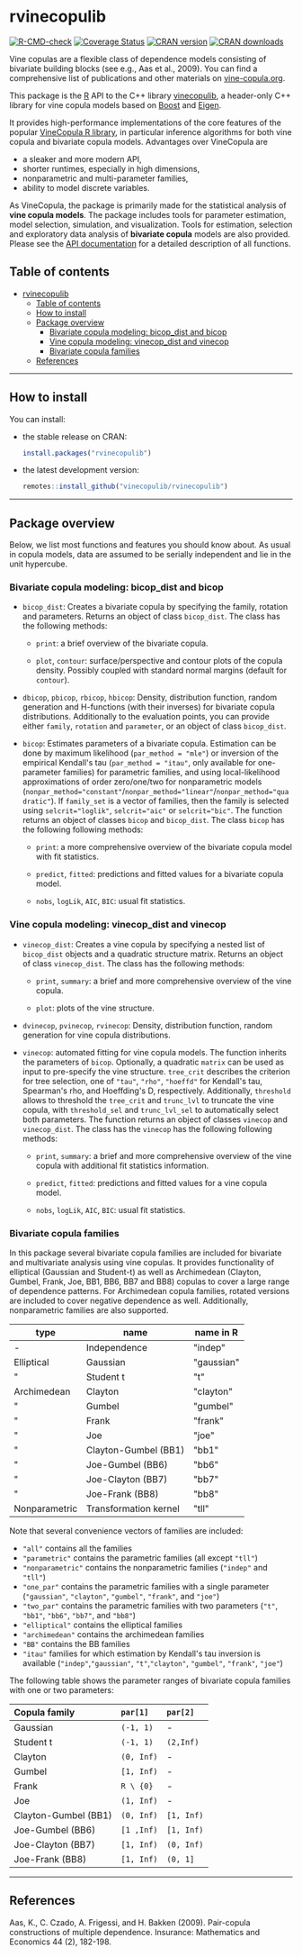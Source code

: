 rvinecopulib
==========

[![R-CMD-check](https://github.com/vinecopulib/rvinecopulib/actions/workflows/R-CMD-check.yaml/badge.svg?branch=main)](https://github.com/vinecopulib/rvinecopulib/actions/workflows/R-CMD-check.yaml)
[![Coverage Status](https://img.shields.io/codecov/c/github/vinecopulib/rvinecopulib/main.svg)](https://app.codecov.io/github/vinecopulib/rvinecopulib?branch=main)
[![CRAN version](https://www.r-pkg.org/badges/version/rvinecopulib)](https://cran.r-project.org/package=rvinecopulib) 
[![CRAN downloads](https://cranlogs.r-pkg.org/badges/rvinecopulib)](https://cran.r-project.org/package=rvinecopulib)

Vine copulas are a flexible class of dependence models consisting of bivariate 
building blocks (see e.g., Aas et al., 2009). You can find a comprehensive 
list of publications and other materials on [vine-copula.org](https://www.math.cit.tum.de/math/forschung/gruppen/statistics/vine-copula-models/).

This package is the [R](https://cran.r-project.org/) API to the C++ library 
[vinecopulib](https://github.com/vinecopulib/vinecopulib), a header-only 
C++ library for vine copula models based on [Boost](https://www.boost.org/) and 
[Eigen](http://eigen.tuxfamily.org/index.php?title=Main_Page).

It provides high-performance implementations of the core features of the popular
[VineCopula R library](https://github.com/tnagler/VineCopula), in particular
inference algorithms for both vine copula and bivariate copula models.
Advantages over VineCopula are  
* a sleaker and more modern API,
* shorter runtimes, especially in high dimensions,
* nonparametric and multi-parameter families,
* ability to model discrete variables.

As VineCopula, the package is primarily made for the statistical analysis of 
**vine copula models**. The package includes tools for parameter estimation, 
model selection, simulation, and visualization. Tools for estimation, selection 
and exploratory data analysis of **bivariate copula** models are also provided. 
Please see the [API documentation](https://vinecopulib.github.io/rvinecopulib/) 
for a detailed description of all functions.

Table of contents
-----------------

- [rvinecopulib](#rvinecopulib)
  - [Table of contents](#table-of-contents)
  - [How to install](#how-to-install)
  - [Package overview](#package-overview)
    - [Bivariate copula modeling: bicop_dist and bicop](#bivariate-copula-modeling-bicopdist-and-bicop)
    - [Vine copula modeling: vinecop_dist and vinecop](#vine-copula-modeling-vinecopdist-and-vinecop)
    - [Bivariate copula families](#bivariate-copula-families)
  - [References](#references)

------------------------------------------------------------------------


How to install
--------------


You can install:

-   the stable release on CRAN:

    ``` r
    install.packages("rvinecopulib")
    ```

-   the latest development version:

    ``` r
    remotes::install_github("vinecopulib/rvinecopulib")
    ```

------------------------------------------------------------------------

Package overview
----------------

Below, we list most functions and features you should know about. As usual in 
copula models, data are assumed to be serially independent and lie in the unit
hypercube. 

### Bivariate copula modeling: bicop_dist and bicop

  * `bicop_dist`: Creates a bivariate copula by specifying the family, rotation 
    and parameters. Returns an object of class `bicop_dist`. The class has the
    following methods:
     
     * `print`: a brief overview of the bivariate copula. 
            
     * `plot`, `contour`: surface/perspective and contour plots of the copula
        density. Possibly coupled with standard normal margins (default for
        `contour`). 
        
  * `dbicop`, `pbicop`, `rbicop`, `hbicop`: Density, distribution function, random 
    generation and H-functions (with their inverses) for bivariate copula 
    distributions. Additionally to the evaluation points, you can provide 
    either `family`, `rotation` and `parameter`, or an object of class 
    `bicop_dist`.

  * `bicop`: Estimates parameters of a bivariate copula. Estimation can be done 
    by maximum likelihood (`par_method = "mle"`) or inversion of the empirical 
    Kendall's tau (`par_method = "itau"`, only available for one-parameter 
    families) for parametric families, and using local-likelihood 
    approximations of order zero/one/two for nonparametric models 
    (`nonpar_method="constant"`/`nonpar_method="linear"`/`nonpar_method="quadratic"`). 
    If `family_set` is a vector of families, then the family is selected using
    `selcrit="loglik"`, `selcrit="aic"` or `selcrit="bic"`. The function 
    returns an object of classes `bicop` and `bicop_dist`.
    The class `bicop` has the following following methods:
    
     * `print`: a more comprehensive overview of the bivariate copula model 
       with fit statistics. 
            
     * `predict`, `fitted`: predictions and fitted values for a bivariate 
       copula model.
       
     * `nobs`, `logLik`, `AIC`, `BIC`: usual fit statistics.

### Vine copula modeling: vinecop_dist and vinecop

  * `vinecop_dist`: Creates a vine copula by specifying a nested list of 
    `bicop_dist` objects and a quadratic structure matrix. 
    Returns an object of class `vinecop_dist`. The class has the
    following methods:
     
     * `print`, `summary`: a brief and more comprehensive overview of the vine 
       copula. 
            
     * `plot`: plots of the vine structure. 
        
  * `dvinecop`, `pvinecop`, `rvinecop`: Density, distribution function, random 
    generation for vine copula distributions. 

  * `vinecop`: automated fitting for vine copula models. The function inherits 
    the parameters of `bicop`. Optionally, a quadratic `matrix` can be used as 
    input to pre-specify the vine structure. `tree_crit` describes the 
    criterion for tree selection, one of `"tau"`, `"rho"`, `"hoeffd"` for 
    Kendall's tau, Spearman's rho, and Hoeffding's D, respectively.
    Additionally, `threshold` allows to threshold the `tree_crit` and 
    `trunc_lvl` to truncate the vine copula, with `threshold_sel` and 
    `trunc_lvl_sel` to automatically select both parameters. The function 
    returns an object of classes `vinecop` and `vinecop_dist`.
    The class has the `vinecop` has the following following methods:
    
     * `print`, `summary`: a brief and more comprehensive overview of the vine 
       copula with additional fit statistics information.
            
     * `predict`, `fitted`: predictions and fitted values for a vine 
       copula model.
       
     * `nobs`, `logLik`, `AIC`, `BIC`: usual fit statistics.

### Bivariate copula families

In this package several bivariate copula families are included for bivariate 
and multivariate analysis using vine copulas. It provides 
functionality of elliptical (Gaussian and Student-t) as well as Archimedean 
(Clayton, Gumbel, Frank, Joe, BB1, BB6, BB7 and BB8) copulas to cover a large
range of dependence patterns. For Archimedean copula families,
rotated versions are included to cover negative dependence as well. 
Additionally, nonparametric families are also supported.

| type          | name                  | name in R  |
| ------------- | --------------------- | ---------- |
| -             | Independence          | "indep"    |
| Elliptical    | Gaussian              | "gaussian" |
| "             | Student t             | "t"        |
| Archimedean   | Clayton               | "clayton"  |
| "             | Gumbel                | "gumbel"   |
| "             | Frank                 | "frank"    |
| "             | Joe                   | "joe"      |
| "             | Clayton-Gumbel (BB1)  | "bb1"      |
| "             | Joe-Gumbel (BB6)      | "bb6"      |
| "             | Joe-Clayton (BB7)     | "bb7"      |
| "             | Joe-Frank (BB8)       | "bb8"      |
| Nonparametric | Transformation kernel | "tll"      |

Note that several convenience vectors of families are included:
* `"all"` contains all the families
* `"parametric"` contains the parametric families (all except `"tll"`)
* `"nonparametric"` contains the nonparametric families (`"indep"` and `"tll"`)
* `"one_par"` contains the parametric families with a single parameter
(`"gaussian"`, `"clayton"`, `"gumbel"`, `"frank"`, and `"joe"`)
* `"two_par"` contains the parametric families with two parameters
(`"t"`, `"bb1"`, `"bb6"`, `"bb7"`, and `"bb8"`)
* `"elliptical"` contains the elliptical families
* `"archimedean"` contains the archimedean families
* `"BB"` contains the BB families
* `"itau"` families for which estimation by Kendall's tau inversion is available
(`"indep"`,`"gaussian"`, `"t"`,`"clayton"`, `"gumbel"`, `"frank"`, `"joe"`)

The following table shows the parameter ranges of bivariate copula families with 
one or two parameters:

| Copula family        | `par[1]`   | `par[2]`   |
| :------------------- | :--------- | :--------- |
| Gaussian             | `(-1, 1)`  | -          |
| Student t            | `(-1, 1)`  | `(2,Inf)`  |
| Clayton              | `(0, Inf)` | -          |
| Gumbel               | `[1, Inf)` | -          |
| Frank                | `R \ {0}`  | -          |
| Joe                  | `(1, Inf)` | -          |
| Clayton-Gumbel (BB1) | `(0, Inf)` | `[1, Inf)` |
| Joe-Gumbel (BB6)     | `[1 ,Inf)` | `[1, Inf)` |
| Joe-Clayton (BB7)    | `[1, Inf)` | `(0, Inf)` |
| Joe-Frank (BB8)      | `[1, Inf)` | `(0, 1]`   |

------------------------------------------------------------------------

References
----------

Aas, K., C. Czado, A. Frigessi, and H. Bakken (2009). Pair-copula constructions 
of multiple dependence. Insurance: Mathematics and Economics 44 (2), 182-198.
